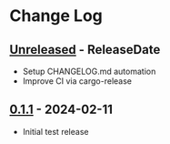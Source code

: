 # Change Log

<!-- next-header -->

## [Unreleased] - ReleaseDate

- Setup CHANGELOG.md automation
- Improve CI via cargo-release

## [0.1.1] - 2024-02-11

- Initial test release

<!-- next-url -->
[Unreleased]: https://github.com/jieyouxu/CDLint/compare/v0.1.1...HEAD
[0.1.1]: https://github.com/jieyouxu/CDLint/compare/v0.1.0...v0.1.1
